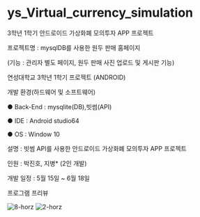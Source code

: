 # ys_Virtual_currency_simulation
3학년 1학기 안드로이드 가상화폐 모의투자 APP 프로젝트


프로젝트명 : mysqlDB를 사용한 원두 판매 홈페이지

(기능 : 관리자 별도 페이지, 원두 판매 사진 업로드 및 게시판 기능)


연성대학교 3학년 1학기 프로젝트 (ANDROID)

개발 환경(하드웨어 및 소프트웨어)

● Back-End : mysqlite(DB),빗썸(API)

● IDE : Android studio64

● OS : Window 10

설명 : 빗썸 API를 사용한 안드로이드 가상화폐 모의투자 APP 프로젝트

인원 : 박진호, 지병* (2인 개발)

개발 일정 : 5월 15일 ~ 6월 18일



프로그램 프리뷰

![8-horz](https://user-images.githubusercontent.com/24603994/42142405-33379882-7dea-11e8-914a-2a3fe7b6d963.jpg)
![2-horz](https://user-images.githubusercontent.com/24603994/42142406-335faba6-7dea-11e8-8556-980e66beb621.jpg)
